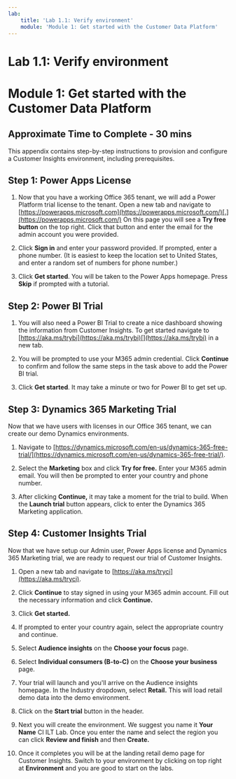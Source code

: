 ```yaml
---
lab:
    title: 'Lab 1.1: Verify environment'
    module: 'Module 1: Get started with the Customer Data Platform'
---
```


# Lab 1.1: Verify environment
# Module 1: Get started with the Customer Data Platform

## Approximate Time to Complete - 30 mins 

 

This appendix contains step-by-step instructions to provision and configure a Customer Insights environment, including prerequisites. 

## Step 1: Power Apps License 

1. Now that you have a working Office 365 tenant, we will add a Power Platform trial license to the tenant. Open a new tab and navigate to [https://powerapps.microsoft.com](https://powerapps.microsoft.com/)[.](https://powerapps.microsoft.com/) On this page you will see a **Try free button** on the top right. Click that button and enter the email for the admin account you were provided. 

2. Click **Sign in** and enter your password provided. If prompted, enter a phone number. (It is easiest to keep the location set to United States, and enter a random set of numbers for phone number.)

3. Click **Get started**. You will be taken to the Power Apps homepage. Press **Skip** if prompted with a tutorial.

## Step 2: Power BI Trial  

1. You will also need a Power BI Trial to create a nice dashboard showing the information from Customer Insights. To get started navigate to [https://aka.ms/trybi](https://aka.ms/trybi)[](https://aka.ms/trybi) in a new tab.

 2. You will be prompted to use your M365 admin credential. Click **Continue** to confirm and follow the same steps in the task above to add the Power BI trial.

3. Click **Get started**. It may take a minute or two for Power BI to get set up.

## Step 3: Dynamics 365 Marketing Trial 

Now that we have users with licenses in our Office 365 tenant, we can create our demo Dynamics environments. 

1. Navigate to [https://dynamics.microsoft.com/en-us/dynamics-365-free-trial/](https://dynamics.microsoft.com/en-us/dynamics-365-free-trial/). 

2. Select the **Marketing** box and click **Try for free.** Enter your M365 admin email. You will then be prompted to enter your country and phone number.

3. After clicking **Continue,** it may take a moment for the trial to build. When the **Launch trial** button appears, click to enter the Dynamics 365 Marketing application.


## Step 4: Customer Insights Trial 

Now that we have setup our Admin user, Power Apps license and Dynamics 365 Marketing trial, we are ready to request our trial of Customer Insights. 

1. Open a new tab and navigate to [https://aka.ms/tryci](https://aka.ms/tryci).

2. Click **Continue** to stay signed in using your M365 admin account. Fill out the necessary information and click **Continue.**

3. Click **Get started.**

4. If prompted to enter your country again, select the appropriate country and continue.

5. Select **Audience insights** on the **Choose your focus** page.

6. Select **Individual consumers (B-to-C)** on the **Choose your business** page.

7. Your trial will launch and you'll arrive on the Audience insights homepage. In the Industry dropdown, select **Retail.** This will load retail demo data into the demo environment.

9. Click on the **Start trial** button in the header.

8. Next you will create the environment. We suggest you name it **Your Name** CI ILT Lab. Once you enter the name and select the region you can click **Review and finish** and then **Create.**

10. Once it completes you will be at the landing retail demo page for Customer Insights. Switch to your environment by clicking on top right at **Environment** and you are good to start on the labs. 
